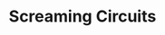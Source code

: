---
title: Screaming Circuits
target: screaming-circuits
order: 1
site_url: http://www.screamingcircuits.com
display_url: www.screamingcircuits.com
skills: Ember.js, Javascript, Front-End Development
paragraph_1: Screaming Circuits is a company that supplies users with a way to order their circuit boards online. The new Screaming Circuits website was a revision of an older web experience that was growing increasingly out of date. The new site is built from the ground up in Ember.js and provides users with real time cost and shipping estimates.
paragraph_2: I had the privilege of playing a large role in this project as the sole Front-End Developer, which meant I was responsible for building all components, styling, animation, and user interaction.  Ember’s development process is not quite so black and white as other frameworks with front-end/back-end responsibilities and I spent much of my time here managing data flow and state management in the application.
hero_img: ./assets/images/SC-home.jpg
first_image: ./assets/images/SC-ordering.jpg
first_image_alt: Screaming Circuits Ordering Process
second_image: ./assets/images/SC-quoting.jpg
second_image_alt: Screaming Circuits New Quote
---